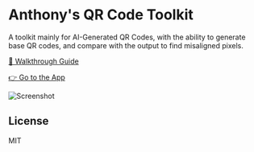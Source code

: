 # Anthony's QR Code Toolkit

A toolkit mainly for AI-Generated QR Codes, with the ability to generate base QR codes, and compare with the output to find misaligned pixels.

[👋 Walkthrough Guide](https://antfu.me/posts/ai-qrcode-refine)

[👉 Go to the App](https://qrcode.antfu.me)

<img alt="Screenshot" src="https://antfu.me/images/ai-qrcode-refine-compare-2.png">

## License

MIT
